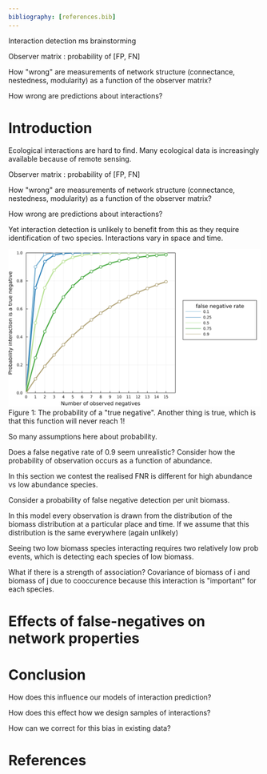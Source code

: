 ```yaml
---
bibliography: [references.bib]
---
```

Interaction detection ms brainstorming

Observer matrix : probability of [FP, FN]

How "wrong" are measurements of network structure
(connectance, nestedness, modularity) as a function
of the observer matrix?

How wrong are predictions about interactions?

# Introduction

Ecological interactions are hard to find. Many ecological data is increasingly
available because of remote sensing.

Observer matrix : probability of [FP, FN]

How "wrong" are measurements of network structure
(connectance, nestedness, modularity) as a function
of the observer matrix?

How wrong are predictions about interactions?

Yet interaction
detection is unlikely to benefit from this as they require identification of
two species. Interactions vary in space and time.

![caption todo](./figures/bernoulli.png)
Figure 1: The probability of a "true negative". Another thing is
true, which is that this function will never reach 1!

So many assumptions here about probability.



Does a false negative rate of 0.9 seem unrealistic? Consider
how the probability of observation occurs as a function of abundance.

In this section we contest the realised FNR is different for high abundance vs low abundance species.

Consider a probability of false negative detection per unit biomass.

In this model every observation is drawn from the distribution of the biomass distribution at a particular place and time. If we assume that this distribution
is the same everywhere (again unlikely)

Seeing two low biomass species interacting requires two relatively low prob events, which is detecting each species of low biomass.


What if there is a strength of association? Covariance of biomass of i and biomass of j due to cooccurence because this interaction is "important" for each species.


# Effects of false-negatives on network properties

# Conclusion

How does this influence our models of interaction prediction?

How does this effect how we design samples of interactions?

How can we correct for this bias in existing data?

# References
